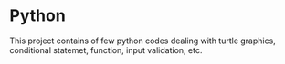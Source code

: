 # Python
This project contains of few python codes dealing with turtle graphics, conditional statemet, function, input validation, etc.
